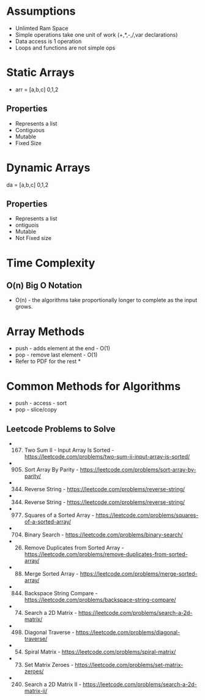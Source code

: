 # Assumptions
- Unlimted Ram Space
- Simple operations take one unit of work (+,*,-,/,var declarations)
- Data access is 1 operation
- Loops and functions are not simple ops
# Static Arrays
* arr = [a,b,c] 0,1,2
## Properties
* Represents a list
* Contiguous
* Mutable
* Fixed Size
# Dynamic Arrays
da = [a,b,c] 0,1,2
## Properties
* Represents a list
* ontiguois 
* Mutable
* Not Fixed size
# Time Complexity    
 ## O(n) Big O Notation
 * O(n) - the algorithms take proportionally longer to complete as the input grows.
 # Array Methods
 * push - adds element at the end - O(1)
 * pop - remove last element - O(1)
 * Refer to PDF for the rest * 
 # Common Methods for Algorithms
 * push - access - sort
 * pop - slice/copy
 ## Leetcode Problems to Solve 
   * 167. Two Sum II - Input Array Is Sorted - 
   https://leetcode.com/problems/two-sum-ii-input-array-is-sorted/
   * 905. Sort Array By Parity - https://leetcode.com/problems/sort-array-by-parity/
   * 344. Reverse String - https://leetcode.com/problems/reverse-string/
   * 344. Reverse String - https://leetcode.com/problems/reverse-string/
   * 977. Squares of a Sorted Array - https://leetcode.com/problems/squares-of-a-sorted-array/
   * 704. Binary Search - https://leetcode.com/problems/binary-search/
   * 26. Remove Duplicates from Sorted Array - https://leetcode.com/problems/remove-duplicates-from-sorted-array/
   * 88. Merge Sorted Array - https://leetcode.com/problems/merge-sorted-array/
   * 844. Backspace String Compare - https://leetcode.com/problems/backspace-string-compare/
   * 74. Search a 2D Matrix - https://leetcode.com/problems/search-a-2d-matrix/
   * 498. Diagonal Traverse - https://leetcode.com/problems/diagonal-traverse/
   * 54. Spiral Matrix - https://leetcode.com/problems/spiral-matrix/
   * 73. Set Matrix Zeroes - https://leetcode.com/problems/set-matrix-zeroes/
   * 240. Search a 2D Matrix II - https://leetcode.com/problems/search-a-2d-matrix-ii/